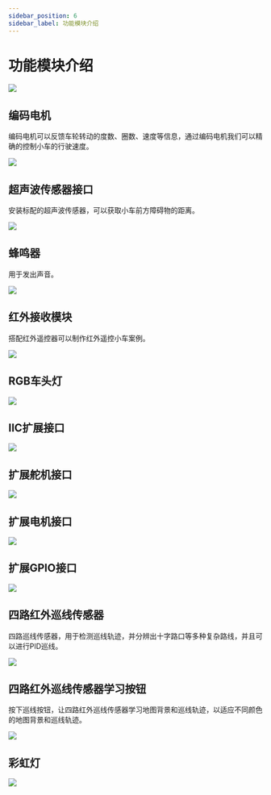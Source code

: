 ```yaml
---
sidebar_position: 6
sidebar_label: 功能模块介绍
---
```


# 功能模块介绍

![](./images/cutebot-pro-function.png)

## 编码电机

编码电机可以反馈车轮转动的度数、圈数、速度等信息，通过编码电机我们可以精确的控制小车的行驶速度。

![](./images/cutebot-pro-function-01.png)


## 超声波传感器接口

安装标配的超声波传感器，可以获取小车前方障碍物的距离。

![](./images/cutebot-pro-function-02.png)

## 蜂鸣器

用于发出声音。

![](./images/cutebot-pro-function-03.png)

## 红外接收模块

搭配红外遥控器可以制作红外遥控小车案例。

![](./images/cutebot-pro-function-04.png)

## RGB车头灯

![](./images/cutebot-pro-function-05.png)

## IIC扩展接口

![](./images/cutebot-pro-function-06.png)

## 扩展舵机接口

![](./images/cutebot-pro-function-07.png)

## 扩展电机接口

![](./images/cutebot-pro-function-08.png)

## 扩展GPIO接口

![](./images/cutebot-pro-function-09.png)

## 四路红外巡线传感器

四路巡线传感器，用于检测巡线轨迹，并分辨出十字路口等多种复杂路线，并且可以进行PID巡线。

![](./images/cutebot-pro-function-10.png)

## 四路红外巡线传感器学习按钮

按下巡线按钮，让四路红外巡线传感器学习地图背景和巡线轨迹，以适应不同颜色的地图背景和巡线轨迹。

![](./images/cutebot-pro-function-11.png)

## 彩虹灯

![](./images/cutebot-pro-function-12.png)

